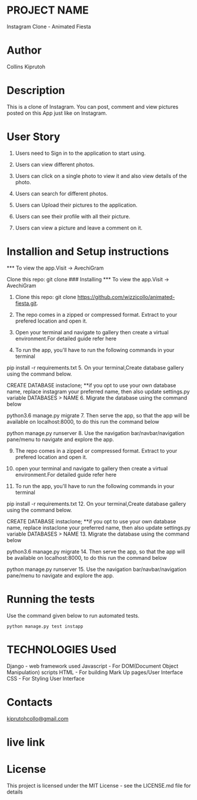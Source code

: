 # PROJECT NAME

Instagram Clone - Animated Fiesta

# Author

Collins Kiprutoh

# Description

This is a clone of Instagram. You can post, comment and view pictures posted on this App just like on Instagram.

# User Story

1. Users need to Sign in to the application to start using.

2. Users can view different photos.

3. Users can click on a single photo to view it and also view details of the photo.

4. Users can search for different photos.

5. Users can Upload their pictures to the application.

6. Users can see their profile with all their picture.

7. Users can view a picture and leave a comment on it.

# Installion and Setup instructions

*** To view the app.Visit -> AvechiGram

Clone this repo: git clone ### Installing
*** To view the app.Visit -> AvechiGram

1. Clone this repo: git clone https://github.com/wizzicollo/animated-fiesta.git.

2. The repo comes in a zipped or compressed format. Extract to your prefered location and open it.

3. Open your terminal and navigate to gallery then create a virtual environment.For detailed guide refer here

4. To run the app, you'll have to run the following commands in your terminal

pip install -r requirements.txt
5. On your terminal,Create database gallery using the command below.

CREATE DATABASE instaclone; 
**if you opt to use your own database name, replace instagram your preferred name, then also update settings.py variable DATABASES > NAME
6. Migrate the database using the command below

python3.6 manage.py migrate
7. Then serve the app, so that the app will be available on localhost:8000, to do this run the command below

python manage.py runserver
8. Use the navigation bar/navbar/navigation pane/menu to navigate and explore the app.

9. The repo comes in a zipped or compressed format. Extract to your prefered location and open it.

10. open your terminal and navigate to gallery then create a virtual environment.For detailed guide refer here

11. To run the app, you'll have to run the following commands in your terminal

pip install -r requirements.txt
12. On your terminal,Create database gallery using the command below.

CREATE DATABASE instaclone; 
**if you opt to use your own database name, replace instaclone your preferred name, then also update settings.py variable DATABASES > NAME
13. Migrate the database using the command below

python3.6 manage.py migrate
14. Then serve the app, so that the app will be available on localhost:8000, to do this run the command below

python manage.py runserver
15. Use the navigation bar/navbar/navigation pane/menu to navigate and explore the app.

# Running the tests
Use the command given below to run automated tests.

    python manage.py test instapp
    

# TECHNOLOGIES Used

Django - web framework used
Javascript - For DOM(Document Object Manipulation) scripts
HTML - For building Mark Up pages/User Interface
CSS - For Styling User Interface

# Contacts

kiprutohcollo@gmail.com

# live link



# License
This project is licensed under the MIT License - see the LICENSE.md file for details